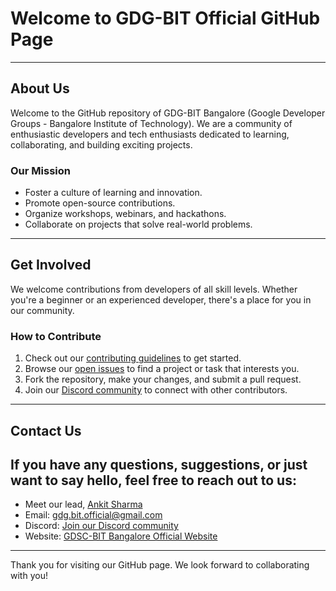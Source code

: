 # Welcome to GDG-BIT Official GitHub Page

---

## About Us

Welcome to the GitHub repository of GDG-BIT Bangalore (Google Developer Groups - Bangalore Institute of Technology). We are a community of enthusiastic developers and tech enthusiasts dedicated to learning, collaborating, and building exciting projects.

### Our Mission

- Foster a culture of learning and innovation.
- Promote open-source contributions.
- Organize workshops, webinars, and hackathons.
- Collaborate on projects that solve real-world problems.

---

## Get Involved

We welcome contributions from developers of all skill levels. Whether you're a beginner or an experienced developer, there's a place for you in our community.

### How to Contribute

1. Check out our [contributing guidelines](https://github.com/gdsc-bit/newbie-practice#readme) to get started.
2. Browse our [open issues](https://github.com/gdsc-bit/gdsc-bit/issues) to find a project or task that interests you.
3. Fork the repository, make your changes, and submit a pull request.
4. Join our [Discord community](https://discord.gg/vZyfwm9hUx) to connect with other contributors.

---

## Contact Us

If you have any questions, suggestions, or just want to say hello, feel free to reach out to us:
---

- Meet our lead, [Ankit Sharma](https://github.com/divyej)
- Email: gdg.bit.official@gmail.com
- Discord: [Join our Discord community](https://discord.gg/hv79UqwxcA)
- Website: [GDSC-BIT Bangalore Official Website](https://gdg.community.dev/gdg-on-campus-bangalore-institute-of-technology-bengaluru-india/)

---

Thank you for visiting our GitHub page. We look forward to collaborating with you!

  
 
